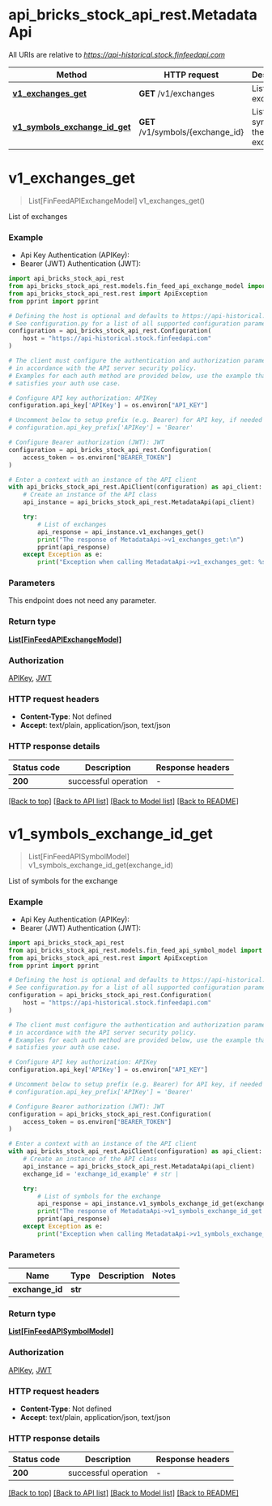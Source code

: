 # api_bricks_stock_api_rest.MetadataApi

All URIs are relative to *https://api-historical.stock.finfeedapi.com*

Method | HTTP request | Description
------------- | ------------- | -------------
[**v1_exchanges_get**](MetadataApi.md#v1_exchanges_get) | **GET** /v1/exchanges | List of exchanges
[**v1_symbols_exchange_id_get**](MetadataApi.md#v1_symbols_exchange_id_get) | **GET** /v1/symbols/{exchange_id} | List of symbols for the exchange


# **v1_exchanges_get**
> List[FinFeedAPIExchangeModel] v1_exchanges_get()

List of exchanges

### Example

* Api Key Authentication (APIKey):
* Bearer (JWT) Authentication (JWT):

```python
import api_bricks_stock_api_rest
from api_bricks_stock_api_rest.models.fin_feed_api_exchange_model import FinFeedAPIExchangeModel
from api_bricks_stock_api_rest.rest import ApiException
from pprint import pprint

# Defining the host is optional and defaults to https://api-historical.stock.finfeedapi.com
# See configuration.py for a list of all supported configuration parameters.
configuration = api_bricks_stock_api_rest.Configuration(
    host = "https://api-historical.stock.finfeedapi.com"
)

# The client must configure the authentication and authorization parameters
# in accordance with the API server security policy.
# Examples for each auth method are provided below, use the example that
# satisfies your auth use case.

# Configure API key authorization: APIKey
configuration.api_key['APIKey'] = os.environ["API_KEY"]

# Uncomment below to setup prefix (e.g. Bearer) for API key, if needed
# configuration.api_key_prefix['APIKey'] = 'Bearer'

# Configure Bearer authorization (JWT): JWT
configuration = api_bricks_stock_api_rest.Configuration(
    access_token = os.environ["BEARER_TOKEN"]
)

# Enter a context with an instance of the API client
with api_bricks_stock_api_rest.ApiClient(configuration) as api_client:
    # Create an instance of the API class
    api_instance = api_bricks_stock_api_rest.MetadataApi(api_client)

    try:
        # List of exchanges
        api_response = api_instance.v1_exchanges_get()
        print("The response of MetadataApi->v1_exchanges_get:\n")
        pprint(api_response)
    except Exception as e:
        print("Exception when calling MetadataApi->v1_exchanges_get: %s\n" % e)
```



### Parameters

This endpoint does not need any parameter.

### Return type

[**List[FinFeedAPIExchangeModel]**](FinFeedAPIExchangeModel.md)

### Authorization

[APIKey](../README.md#APIKey), [JWT](../README.md#JWT)

### HTTP request headers

 - **Content-Type**: Not defined
 - **Accept**: text/plain, application/json, text/json

### HTTP response details

| Status code | Description | Response headers |
|-------------|-------------|------------------|
**200** | successful operation |  -  |

[[Back to top]](#) [[Back to API list]](../README.md#documentation-for-api-endpoints) [[Back to Model list]](../README.md#documentation-for-models) [[Back to README]](../README.md)

# **v1_symbols_exchange_id_get**
> List[FinFeedAPISymbolModel] v1_symbols_exchange_id_get(exchange_id)

List of symbols for the exchange

### Example

* Api Key Authentication (APIKey):
* Bearer (JWT) Authentication (JWT):

```python
import api_bricks_stock_api_rest
from api_bricks_stock_api_rest.models.fin_feed_api_symbol_model import FinFeedAPISymbolModel
from api_bricks_stock_api_rest.rest import ApiException
from pprint import pprint

# Defining the host is optional and defaults to https://api-historical.stock.finfeedapi.com
# See configuration.py for a list of all supported configuration parameters.
configuration = api_bricks_stock_api_rest.Configuration(
    host = "https://api-historical.stock.finfeedapi.com"
)

# The client must configure the authentication and authorization parameters
# in accordance with the API server security policy.
# Examples for each auth method are provided below, use the example that
# satisfies your auth use case.

# Configure API key authorization: APIKey
configuration.api_key['APIKey'] = os.environ["API_KEY"]

# Uncomment below to setup prefix (e.g. Bearer) for API key, if needed
# configuration.api_key_prefix['APIKey'] = 'Bearer'

# Configure Bearer authorization (JWT): JWT
configuration = api_bricks_stock_api_rest.Configuration(
    access_token = os.environ["BEARER_TOKEN"]
)

# Enter a context with an instance of the API client
with api_bricks_stock_api_rest.ApiClient(configuration) as api_client:
    # Create an instance of the API class
    api_instance = api_bricks_stock_api_rest.MetadataApi(api_client)
    exchange_id = 'exchange_id_example' # str | 

    try:
        # List of symbols for the exchange
        api_response = api_instance.v1_symbols_exchange_id_get(exchange_id)
        print("The response of MetadataApi->v1_symbols_exchange_id_get:\n")
        pprint(api_response)
    except Exception as e:
        print("Exception when calling MetadataApi->v1_symbols_exchange_id_get: %s\n" % e)
```



### Parameters


Name | Type | Description  | Notes
------------- | ------------- | ------------- | -------------
 **exchange_id** | **str**|  | 

### Return type

[**List[FinFeedAPISymbolModel]**](FinFeedAPISymbolModel.md)

### Authorization

[APIKey](../README.md#APIKey), [JWT](../README.md#JWT)

### HTTP request headers

 - **Content-Type**: Not defined
 - **Accept**: text/plain, application/json, text/json

### HTTP response details

| Status code | Description | Response headers |
|-------------|-------------|------------------|
**200** | successful operation |  -  |

[[Back to top]](#) [[Back to API list]](../README.md#documentation-for-api-endpoints) [[Back to Model list]](../README.md#documentation-for-models) [[Back to README]](../README.md)

